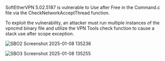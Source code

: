  SoftEtherVPN 5.02.5187 is vulnerable to Use after Free in the Command.c file via the CheckNetworkAcceptThread function.

To exploit the vulnerability, an attacker must run multiple instances of the vpncmd binary file and utilize the VPN Tools check function to cause a stack use after scope exception.

![SBO2 Screenshot 2025-01-08 135236](https://github.com/user-attachments/assets/79df1cfd-4cdf-46c6-94e0-7bab1497aa8e)

![SBO3 Screenshot 2025-01-08 135255](https://github.com/user-attachments/assets/c8306f45-5602-4600-8413-f4d86daba8b9)
